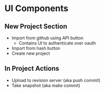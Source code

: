 # UI Components

## New Project Section

- Import from github using API button
  - Contains UI to authenticate over oauth
- Import from hash button
- Create new project

## In Project Actions

- Upload to revision server (aka push commit)
- Take snapshot (aka make commit)
